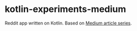 # kotlin-experiments-medium

Reddit app written on Kotlin.
Based on [Medium article series](https://medium.com/@juanchosaravia/learn-kotlin-while-developing-an-android-app-introduction-567e21ff9664#.r64vlpuyu).
